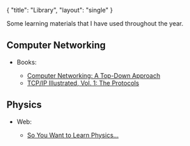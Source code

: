 {
   "title": "Library",
   "layout": "single"
}

Some learning materials that I have used throughout the year.

## Computer Networking

+ Books:

   + [Computer Networking: A Top-Down Approach](https://www.goodreads.com/book/show/83847.Computer_Networking)
   + [TCP/IP Illustrated, Vol. 1: The Protocols](https://www.goodreads.com/book/show/505560.TCP_IP_Illustrated_Vol_1)

## Physics

+ Web:

   + [So You Want to Learn Physics...](https://www.susanrigetti.com/physics)
